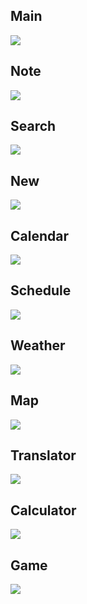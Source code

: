 ## Main
![](https://github.com/alchon/OSD_note/blob/master/Pictures/main.PNG)
## Note
![](https://github.com/alchon/OSD_note/blob/master/Pictures/Note.PNG)
## Search
![](https://github.com/alchon/OSD_note/blob/master/Pictures/search.PNG)
## New
![](https://github.com/alchon/OSD_note/blob/master/Pictures/New.PNG)
## Calendar
![](https://github.com/alchon/OSD_note/blob/master/Pictures/Calendar.PNG)
## Schedule
![](https://github.com/alchon/OSD_note/blob/master/Pictures/schedule.PNG)
## Weather
![](https://github.com/alchon/OSD_note/blob/master/Pictures/weather.PNG)
## Map
![](https://github.com/alchon/OSD_note/blob/master/Pictures/map.PNG)
## Translator
![](https://github.com/alchon/OSD_note/blob/master/Pictures/translator.PNG)
## Calculator
![](https://github.com/alchon/OSD_note/blob/master/Pictures/calculator.PNG)
## Game
![](https://github.com/alchon/OSD_note/blob/master/Pictures/game.PNG)
